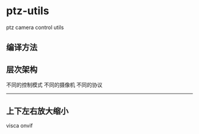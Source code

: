 # ptz-utils
ptz camera control utils   


## 编译方法 


## 层次架构

不同的控制模式
不同的摄像机
不同的协议



---------------
上下左右放大缩小
------------------
visca onvif 


